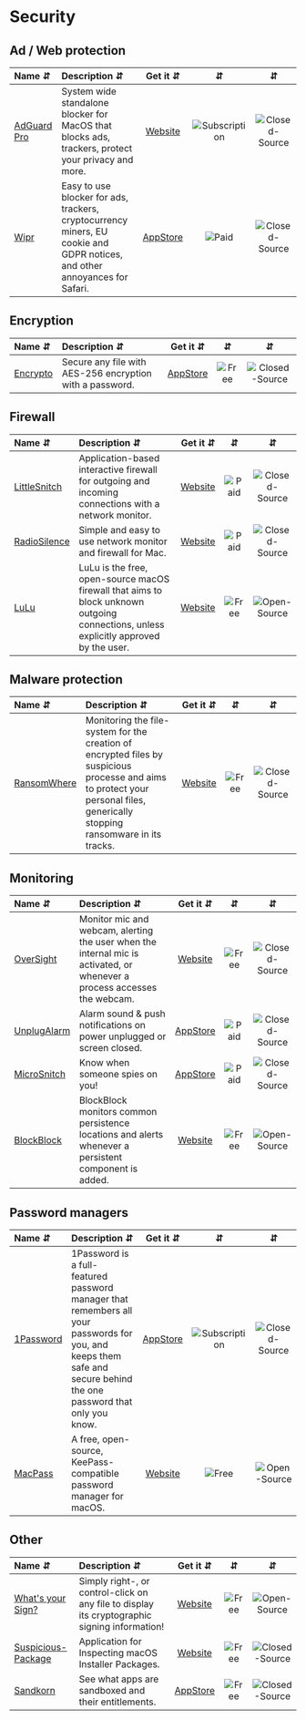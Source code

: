 # Security

## Ad / Web protection
| Name ⇵ | Description ⇵ | Get it ⇵ | ⇵ | ⇵ |
|:-------|:--------------|:--------:|:-:|:-:|
|[AdGuard Pro](https://adguard.com/en/adguard-mac/overview.html)| System wide standalone blocker for MacOS that blocks ads, trackers, protect your privacy and more.|[Website](https://adguard.com/en/adguard-mac/overview.html)|![Subscription](symbols/subscription.svg "Subscription")|![Closed-Source](symbols/closed.svg "Closed-Source")|
|[Wipr](https://giorgiocalderolla.com/wipr.html)| Easy to use blocker for ads, trackers, cryptocurrency miners, EU cookie and GDPR notices, and other annoyances for Safari.|[AppStore](https://apps.apple.com/us/app/wipr/id1320666476?mt=12)|![Paid](symbols/paid.svg "Paid")|![Closed-Source](symbols/closed.svg "Closed-Source")|


## Encryption
| Name ⇵ | Description ⇵ | Get it ⇵ | ⇵ | ⇵ |
|:-------|:--------------|:--------:|:-:|:-:|
|[Encrypto](https://macpaw.com/encrypto)| Secure any file with AES-256 encryption with a password.|[AppStore](https://apps.apple.com/us/app/encrypto-secure-your-files/id935235287)|![Free](symbols/free.svg "Free")|![Closed-Source](symbols/closed.svg "Closed-Source")|


## Firewall
| Name ⇵ | Description ⇵ | Get it ⇵ | ⇵ | ⇵ |
|:-------|:--------------|:--------:|:-:|:-:|
|[LittleSnitch](https://www.obdev.at/products/littlesnitch/)| Application-based interactive firewall for outgoing and incoming connections with a network monitor.|[Website](https://www.obdev.at/products/littlesnitch/)|![Paid](symbols/paid.svg "Paid")|![Closed-Source](symbols/closed.svg "Closed-Source")|
|[RadioSilence](https://radiosilenceapp.com/)| Simple and easy to use network monitor and firewall for Mac.|[Website](https://radiosilenceapp.com/)|![Paid](symbols/paid.svg "Paid")|![Closed-Source](symbols/closed.svg "Closed-Source")|
|[LuLu](https://objective-see.com/products/lulu.html)| LuLu is the free, open-source macOS firewall that aims to block unknown outgoing connections, unless explicitly approved by the user.|[Website](https://objective-see.com/products/lulu.html)|![Free](symbols/free.svg "Free")|![Open-Source](symbols/closed.svg "Closed-Source")|

## Malware protection
| Name ⇵ | Description ⇵ | Get it ⇵ | ⇵ | ⇵ |
|:-------|:--------------|:--------:|:-:|:-:|
|[RansomWhere](https://objective-see.com/products/ransomwhere.html)| Monitoring the file-system for the creation of encrypted files by suspicious processe and aims to protect your personal files, generically stopping ransomware in its tracks.|[Website](https://objective-see.com/products/ransomwhere.html)|![Free](symbols/free.svg "Free")|![Closed-Source](symbols/closed.svg "Closed-Source")|

## Monitoring
| Name ⇵ | Description ⇵ | Get it ⇵ | ⇵ | ⇵ |
|:-------|:--------------|:--------:|:-:|:-:|
|[OverSight](https://objective-see.com/products/oversight.html)| Monitor mic and webcam, alerting the user when the internal mic is activated, or whenever a process accesses the webcam. |[Website](https://objective-see.com/products/oversight.html)|![Free](symbols/free.svg "Free")|![Closed-Source](symbols/closed.svg "Closed-Source")|
|[UnplugAlarm](https://unplugalarm.app/)| Alarm sound & push notifications on power unplugged or screen closed.|[AppStore](https://itunes.apple.com/app/id1489026302)|![Paid](symbols/paid.svg "Paid")|![Closed-Source](symbols/closed.svg "Closed-Source")|
|[MicroSnitch](https://www.obdev.at/products/microsnitch/index.html)| Know when someone spies on you!|[AppStore](https://apps.apple.com/app/micro-snitch/id972028355?ct=odweb&ls=1&mt=12)|![Paid](symbols/paid.svg "Paid")|![Closed-Source](symbols/closed.svg "Closed-Source")|
|[BlockBlock](https://objective-see.com/products/blockblock.html)| BlockBlock monitors common persistence locations and alerts whenever a persistent component is added.|[Website](https://objective-see.com/products/blockblock.html)|![Free](symbols/free.svg "Free")|![Open-Source](symbols/open.svg "Open-Source")|


## Password managers
| Name ⇵ | Description ⇵ | Get it ⇵ | ⇵ | ⇵ |
|:-------|:--------------|:--------:|:-:|:-:|
|[1Password](https://1password.com/)| 1Password is a full-featured password manager that remembers all your passwords for you, and keeps them safe and secure behind the one password that only you know.|[AppStore](https://apps.apple.com/us/app/1password-7-password-manager/id1333542190?mt=12)|![Subscription](symbols/subscription.svg "Subscription")|![Closed-Source](symbols/closed.svg "Closed-Source")|
|[MacPass](https://macpassapp.org/)| A free, open-source, KeePass-compatible password manager for macOS.|[Website](https://macpassapp.org/)|![Free](symbols/free.svg "Free")|![Open-Source](symbols/open.svg "Open-Source")|


## Other
| Name ⇵ | Description ⇵ | Get it ⇵ | ⇵ | ⇵ |
|:-------|:--------------|:--------:|:-:|:-:|
|[What's your Sign?](https://objective-see.com/products/whatsyoursign.html)| Simply right-, or control-click on any file to display its cryptographic signing information!|[Website](https://objective-see.com/products/whatsyoursign.html)|![Free](symbols/free.svg "Free")|![Open-Source](symbols/open.svg "Open-Source")|
|[Suspicious-Package](https://www.mothersruin.com/software/SuspiciousPackage/)| Application for Inspecting macOS Installer Packages.|[Website](https://www.mothersruin.com/software/SuspiciousPackage/)|![Free](symbols/free.svg "Free")|![Closed-Source](symbols/closed.svg "Closed-Source")|
|[Sandkorn](https://www.peterborgapps.com/sandkorn/)| See what apps are sandboxed and their entitlements.|[AppStore](https://apps.apple.com/app/sandkorn/id1377973524?ls=1&mt=12)|![Free](symbols/free.svg "Free")|![Closed-Source](symbols/closed.svg "Closed-Source")|
